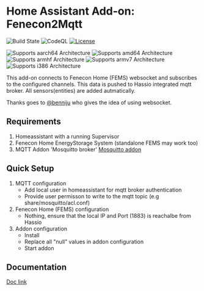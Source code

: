 # Home Assistant Add-on: Fenecon2Mqtt

![Build State][build-state-shield]
![CodeQL][codeql-state-badge]
[![License][license-shield]](LICENSE.md)

![Supports aarch64 Architecture][aarch64-shield]
![Supports amd64 Architecture][amd64-shield]
![Supports armhf Architecture][armhf-shield]
![Supports armv7 Architecture][armv7-shield]
![Supports i386 Architecture][i386-shield]

This add-on connects to Fenecon Home (FEMS) websocket and subscribes to the configured channels. This data is pushed to Hassio integrated mqtt broker. All sensors(entities) are added autmatically.

Thanks goes to [@benniju] who gives the idea of using websocket.

## Requirements

1. Homeassistant with a running Supervisor
2. Fenecon Home EnergyStorage System (standalone FEMS may work too)
3. MQTT Addon 'Mosquitto broker' [Mosquitto addon]

## Quick Setup

1. MQTT configuration
   - Add local user in homeassistant for mqtt broker authentication
   - Provide user permisson to write to the mqtt topic (e.g share/mosquitto/acl.conf)
2. Fenecon Home (FEMS) configuration
   - Nothing, ensure that the local IP and Port (1883) is reachalbe from Hassio
3. Addon configuration
   - Install
   - Replace all "null" values in addon configuration
   - Start addon

## Documentation
[Doc link]





[aarch64-shield]: https://img.shields.io/badge/aarch64-yes-green.svg
[amd64-shield]: https://img.shields.io/badge/amd64-yes-green.svg
[armhf-shield]: https://img.shields.io/badge/armhf-yes-green.svg
[armv7-shield]: https://img.shields.io/badge/armv7-yes-green.svg
[i386-shield]: https://img.shields.io/badge/i386-yes-green.svg
[license-shield]: https://img.shields.io/github/license/Skeletitor/ha_addon_fenecon2mqtt
[build-state-shield]: https://img.shields.io/github/actions/workflow/status/Skeletitor/ha_addon_fenecon2mqtt/builder.yaml?branch=main
[codeql-state-badge]: https://github.com/Skeletitor/ha_addon_fenecon2mqtt/workflows/CodeQL/badge.svg
[mosquitto addon]: (https://github.com/home-assistant/addons/tree/master/mosquitto)
[@benniju]: https://github.com/benniju
[doc link]: ./DOCS.md

